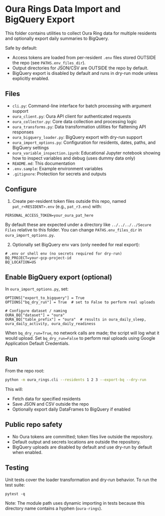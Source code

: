 # Oura Rings Data Import and BigQuery Export

This folder contains utilities to collect Oura Ring data for multiple residents and optionally export daily summaries to BigQuery.

Safe by default:

- Access tokens are loaded from per-resident `.env` files stored OUTSIDE the repo (see `PATHS.env_files_dir`).
- Output directories for JSON/CSV are OUTSIDE the repo by default.
- BigQuery export is disabled by default and runs in dry-run mode unless explicitly enabled.

## Files

- `cli.py`: Command-line interface for batch processing with argument support
- `oura_client.py`: Oura API client for authenticated requests
- `oura_collector.py`: Core data collection and processing logic
- `oura_transforms.py`: Data transformation utilities for flattening API responses
- `oura_bigquery_loader.py`: BigQuery export with dry-run support
- `oura_import_options.py`: Configuration for residents, dates, paths, and BigQuery settings
- `oura_variable_inspection.ipynb`: Educational Jupyter notebook showing how to inspect variables and debug (uses dummy data only)
- `README.md`: This documentation
- `.env.sample`: Example environment variables
- `.gitignore`: Protection for secrets and outputs

## Configure

1. Create per-resident token files outside this repo, named `pat_r<RESIDENT>.env` (e.g., `pat_r3.env`) with:

```
PERSONAL_ACCESS_TOKEN=your_oura_pat_here
```

By default these are expected under a directory like `../../../../Secure Files` relative to this folder. You can change `PATHS.env_files_dir` in `oura_import_options.py`.

2. Optionally set BigQuery env vars (only needed for real export):

```
# .env or shell env (no secrets required for dry-run)
BQ_PROJECT=your-gcp-project-id
BQ_LOCATION=US
```

## Enable BigQuery export (optional)

In `oura_import_options.py`, set:

```
OPTIONS["export_to_bigquery"] = True
OPTIONS["bq_dry_run"] = True  # set to False to perform real uploads

# Configure dataset / naming
OURA_BQ["dataset"] = "oura"
OURA_BQ["table_prefix"] = "oura"  # results in oura_daily_sleep, oura_daily_activity, oura_daily_readiness
```

When `bq_dry_run=True`, no network calls are made; the script will log what it would upload. Set `bq_dry_run=False` to perform real uploads using Google Application Default Credentials.

## Run

From the repo root:

```bash
python -m oura_rings.cli --residents 1 2 3 --export-bq --dry-run
```

This will:

- Fetch data for specified residents
- Save JSON and CSV outside the repo
- Optionally export daily DataFrames to BigQuery if enabled

## Public repo safety

- No Oura tokens are committed; token files live outside the repository.
- Default output and secrets locations are outside the repository.
- BigQuery uploads are disabled by default and use dry-run by default when enabled.

## Testing

Unit tests cover the loader transformation and dry-run behavior. To run the test suite:

```
pytest -q
```

Note: The module path uses dynamic importing in tests because this directory name contains a hyphen (`oura-rings`).
